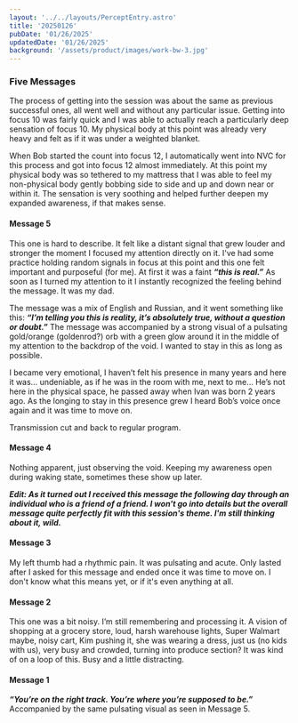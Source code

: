 ```yaml
---
layout: '../../layouts/PerceptEntry.astro'
title: '20250126'
pubDate: '01/26/2025'
updatedDate: '01/26/2025'
background: '/assets/product/images/work-bw-3.jpg'
---
```


### Five Messages 

The process of getting into the session was about the same as previous successful ones, all went well and without any particular issue. Getting into focus 10 was fairly quick and I was able to actually reach a particularly deep sensation of focus 10. My physical body at this point was already very heavy and felt as if it was under a weighted blanket. 

When Bob started the count into focus 12, I automatically went into NVC for this process and got into focus 12 almost immediately. At this point my physical body was so tethered to my mattress that I was able to feel my non-physical body gently bobbing side to side and up and down near or within it. The sensation is very soothing and helped further deepen my expanded awareness, if that makes sense. 

#### Message 5

This one is hard to describe. It felt like a distant signal that grew louder and stronger the moment I focused my attention directly on it. I've had some practice holding random signals in focus at this point and this one felt important and purposeful (for me). At first it was a faint ***“this is real.”*** As soon as I turned my attention to it I instantly recognized the feeling behind the message. It was my dad. 

The message was a mix of English and Russian, and it went something like this: ***“I’m telling you this is reality, it’s absolutely true, without a question or doubt.”*** The message was accompanied by a strong visual of a pulsating gold/orange (goldenrod?) orb with a green glow around it in the middle of my attention to the backdrop of the void. I wanted to stay in this as long as possible. 

I became very emotional, I haven’t felt his presence in many years and here it was… undeniable, as if he was in the room with me, next to me… He’s not here in the physical space, he passed away when Ivan was born 2 years ago. As the longing to stay in this presence grew I heard Bob’s voice once again and 
it was time to move on. 

Transmission cut and back to regular program. 

#### Message 4

Nothing apparent, just observing the void. Keeping my awareness open during waking state, sometimes these show up later.  

***Edit: As it turned out I received this message the following day through an individual who is a friend of a friend. I won't go into details but the overall message quite perfectly fit with this session's theme. I'm still thinking about it, wild.***

#### Message 3

My left thumb had a rhythmic pain. It was pulsating and acute. Only lasted after I asked for this message and ended once it was time to move on. I don't know what this means yet, or if it's even anything at all.

#### Message 2

This one was a bit noisy. I’m still remembering and processing it. A vision of shopping at a grocery store, loud, harsh warehouse lights, Super Walmart maybe, noisy cart, Kim pushing it, she was wearing a dress, just us (no kids with us), very busy and crowded, turning into produce section? It was kind of on a loop of this. Busy and a little distracting. 

#### Message 1

***“You’re on the right track. You’re where you’re supposed to be.”*** Accompanied by the same pulsating visual as seen in Message 5. 